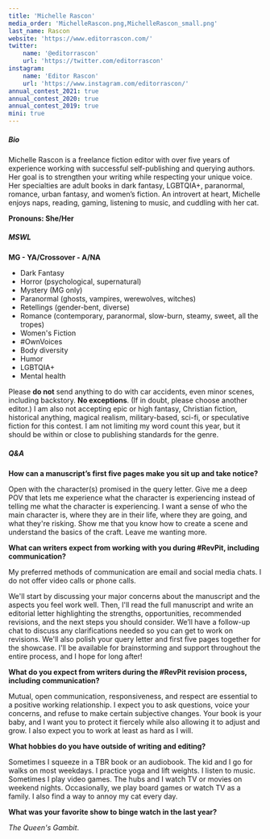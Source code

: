 ```yaml
---
title: 'Michelle Rascon'
media_order: 'MichelleRascon.png,MichelleRascon_small.png'
last_name: Rascon
website: 'https://www.editorrascon.com/'
twitter:
    name: '@editorrascon'
    url: 'https://twitter.com/editorrascon'
instagram:
    name: 'Editor Rascon'
    url: 'https://www.instagram.com/editorrascon/'
annual_contest_2021: true
annual_contest_2020: true
annual_contest_2019: true
mini: true
---
```


##### Bio

Michelle Rascon is a freelance fiction editor with over five years of experience working with successful self-publishing and querying authors. Her goal is to strengthen your writing while respecting your unique voice. Her specialties are adult books in dark fantasy, LGBTQIA+, paranormal, romance, urban fantasy, and women’s fiction. An introvert at heart, Michelle enjoys naps, reading, gaming, listening to music, and cuddling with her cat.

**Pronouns: She/Her**

##### MSWL

**MG - YA/Crossover - A/NA**

 * Dark Fantasy
 * Horror (psychological, supernatural)
 * Mystery (MG only)
 * Paranormal (ghosts, vampires, werewolves, witches)
 * Retellings (gender-bent, diverse)
 * Romance (contemporary, paranormal, slow-burn, steamy, sweet, all the tropes)
 * Women's Fiction
 * \#OwnVoices
 * Body diversity
 * Humor
 * LGBTQIA+
 * Mental health

Please **do not** send anything to do with car accidents, even minor scenes, including backstory. **No exceptions**. (If in doubt, please choose another editor.) I am also not accepting epic or high fantasy, Christian fiction, historical anything, magical realism, military-based, sci-fi, or speculative fiction for this contest. I am not limiting my word count this year, but it should be within or close to publishing standards for the genre.

##### Q&A

**How can a manuscript’s first five pages make you sit up and take notice?**

Open with the character(s) promised in the query letter. Give me a deep POV that lets me experience what the character is experiencing instead of telling me what the character is experiencing. I want a sense of who the main character is, where they are in their life, where they are going, and what they're risking. Show me that you know how to create a scene and understand the basics of the craft. Leave me wanting more.

**What can writers expect from working with you during #RevPit, including communication?**

My preferred methods of communication are email and social media chats. I do not offer video calls or phone calls.

We'll start by discussing your major concerns about the manuscript and the aspects you feel work well. Then, I'll read the full manuscript and write an editorial letter highlighting the strengths, opportunities, recommended revisions, and the next steps you should consider. We’ll have a follow-up chat to discuss any clarifications needed so you can get to work on revisions. We'll also polish your query letter and first five pages together for the showcase. I'll be available for brainstorming and support throughout the entire process, and I hope for long after!

**What do you expect from writers during the #RevPit revision process, including communication?**

Mutual, open communication, responsiveness, and respect are essential to a positive working relationship. I expect you to ask questions, voice your concerns, and refuse to make certain subjective changes. Your book is your baby, and I want you to protect it fiercely while also allowing it to adjust and grow. I also expect you to work at least as hard as I will.

**What hobbies do you have outside of writing and editing?**

Sometimes I squeeze in a TBR book or an audiobook. The kid and I go for walks on most weekdays. I practice yoga and lift weights. I listen to music. Sometimes I play video games. The hubs and I watch TV or movies on weekend nights. Occasionally, we play board games or watch TV as a family. I also find a way to annoy my cat every day.

**What was your favorite show to binge watch in the last year?**

_The Queen's Gambit_.